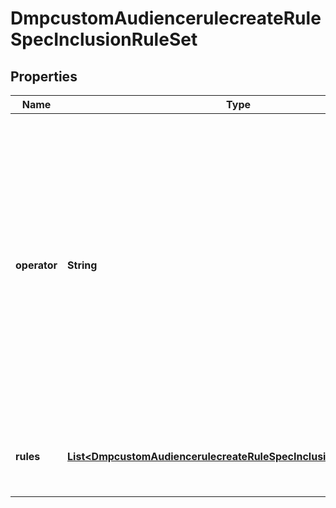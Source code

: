 # DmpcustomAudiencerulecreateRuleSpecInclusionRuleSet

## Properties
Name | Type | Description | Notes
------------ | ------------- | ------------- | -------------
**operator** | **String** | Operator between the inclusion rules within the inclusion rule set. Enum value: OR. If you provide more than one inclusion rule, the inclusion rules will be combined using OR logic to broaden the audience. |[required]  
**rules** | [**List&lt;DmpcustomAudiencerulecreateRuleSpecInclusionRuleSetRules&gt;**](DmpcustomAudiencerulecreateRuleSpecInclusionRuleSetRules.md) | A list of inclusion rules within the inclusion rule set. |[required]  
